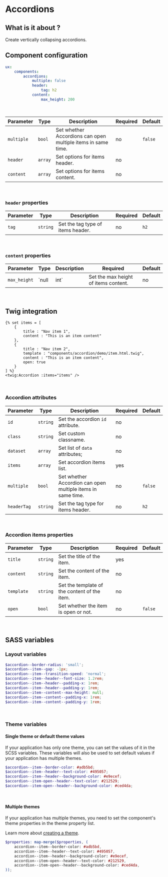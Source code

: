 # Accordions

## What is it about ?

Create vertically collapsing accordions.
<br>

## Component configuration

```yaml
ux:
    components:
        accordions:
            multiple: false
            header: 
                tag: h2
            content:
                max_height: 200
```
<br>

| Parameter | Type | Description | Required | Default |
|-|-|-|-|-|
| `multiple` | `bool` | Set whether Accordions can open multiple items in same time. | no | `false` |
| `header` | `array` | Set options for items header. | no |  |
| `content` | `array` | Set options for items content. | no |  |
<br>

### `header` properties

| Parameter | Type | Description | Required | Default |
|-|-|-|-|-|
| `tag` | `string` | Set the tag type of items header. | no | `h2` |
<br>

### `content` properties

| Parameter | Type | Description | Required | Default |
|-|-|-|-|-|
| `max_height` | `null|int` | Set the max height of items content. | no | `null` |
<br>

## Twig integration

```twig
{% set items = [
    {
        title : "Nav item 1",
        content : "This is an item content"
    },
    {
        title : "Nav item 2",
        template : "components/accordion/demo/item.html.twig",
        content : "This is an item content",
        open: true
    }
] %}
<twig:Accordion :items="items" />
``` 
<br>

### Accordion attributes

| Parameter | Type | Description | Required | Default |
|-|-|-|-|-|
| `id` | `string` | Set the accordion `id` attribute. | no |  |
| `class` | `string` | Set custom classname. | no |  |
| `dataset` | `array` | Set list of `data` attributes; | no |  |
| `items` | `array` | Set accordion items list. | yes |  |
| `multiple` | `bool` | Set whether Accordion can open multiple items in same time. | no | `false` |
| `headerTag` | `string` | Set the tag type for items header. | no | `h2` |
<br>

### Accordion items properties

| Parameter | Type | Description | Required | Default |
|-|-|-|-|-|
| `title` | `string` | Set the title of the item. | yes |  |
| `content` | `string` | Set the content of the item. | no |  |
| `template` | `string` | Set the template of the content of the item. | no |  |
| `open` | `bool` | Set whether the item is open or not. | no | `false` |
<br>

## SASS variables

### Layout variables

```scss
$accordion--border-radius: 'small';
$accordion--item--gap: -1px;
$accordion--item--transition-speed: 'normal';
$accordion--item--header--font-size: 1.2rem;
$accordion--item--header--padding-x: 1rem;
$accordion--item--header--padding-y: 1rem;
$accordion--item--content--max-height: null;
$accordion--item--content--padding-x: 1rem;
$accordion--item--content--padding-y: 1rem;
```
<br>

### Theme variables

#### Single theme or default theme values

If your application has only one theme, you can set the values ​​of it in the SCSS variables.
These variables will also be used to set default values ​​if your application has multiple themes.

```scss
$accordion--item--border-color: #adb5bd;
$accordion--item--header--text-color: #495057;
$accordion--item--header--background-color: #e9ecef;
$accordion--item-open--header--text-color: #212529;
$accordion--item-open--header--background-color: #ced4da;
```
<br>

#### Multiple themes

If your application has multiple themes, you need to set the component's theme properties in the theme property list.

Learn more about [creating a theme](./../layout/themes.md).

```scss
$properties: map-merge($properties, (
    accordion--item--border-color: #adb5bd,
    accordion--item--header--text-color: #495057,
    accordion--item--header--background-color: #e9ecef,
    accordion--item-open--header--text-color: #212529,
    accordion--item-open--header--background-color: #ced4da,
));
```